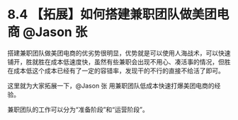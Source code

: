 # 8.4 【拓展】如何搭建兼职团队做美团电商 @Jason 张

搭建兼职团队做美团电商的优劣势很明显，优势就是可以使用人海战术，可以快速铺开，胜就胜在成本低速度快，虽然有些兼职会出现不用心、凑活事的情况，但胜在成本低这个成本已经有了一定的容错率，发现干的不行的直接不给活了即可。

这里就为大家拓展一下，@Jason 张 用兼职团队低成本快速打爆美团电商的经验。

兼职团队的工作可以分为“准备阶段”和“运营阶段”。